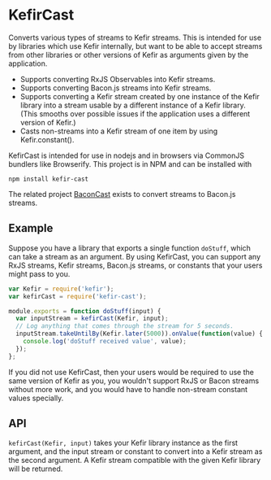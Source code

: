 # KefirCast

Converts various types of streams to Kefir streams. This is intended for use
by libraries which use Kefir internally, but want to be able to accept streams
from other libraries or other versions of Kefir as arguments given by the
application.

* Supports converting RxJS Observables into Kefir streams.
* Supports converting Bacon.js streams into Kefir streams.
* Supports converting a Kefir stream created by one instance of the Kefir
  library into a stream usable by a different instance of a Kefir library.
  (This smooths over possible issues if the application uses a different
  version of Kefir.)
* Casts non-streams into a Kefir stream of one item by using Kefir.constant().

KefirCast is intended for use in nodejs and in browsers via CommonJS bundlers
like Browserify. This project is in NPM and can be installed with

    npm install kefir-cast

The related project [BaconCast](https://github.com/StreakYC/bacon-cast) exists
to convert streams to Bacon.js streams.

## Example

Suppose you have a library that exports a single function `doStuff`, which can
take a stream as an argument. By using KefirCast, you can support any RxJS
streams, Kefir streams, Bacon.js streams, or constants that your users might
pass to you.

```javascript
var Kefir = require('kefir');
var kefirCast = require('kefir-cast');

module.exports = function doStuff(input) {
  var inputStream = kefirCast(Kefir, input);
  // Log anything that comes through the stream for 5 seconds.
  inputStream.takeUntilBy(Kefir.later(5000)).onValue(function(value) {
    console.log('doStuff received value', value);
  });
};
```

If you did not use KefirCast, then your users would be required to use the same
version of Kefir as you, you wouldn't support RxJS or Bacon streams without
more work, and you would have to handle non-stream constant values specially.

## API

`kefirCast(Kefir, input)` takes your Kefir library instance as the first
argument, and the input stream or constant to convert into a Kefir stream as
the second argument. A Kefir stream compatible with the given Kefir library
will be returned.
